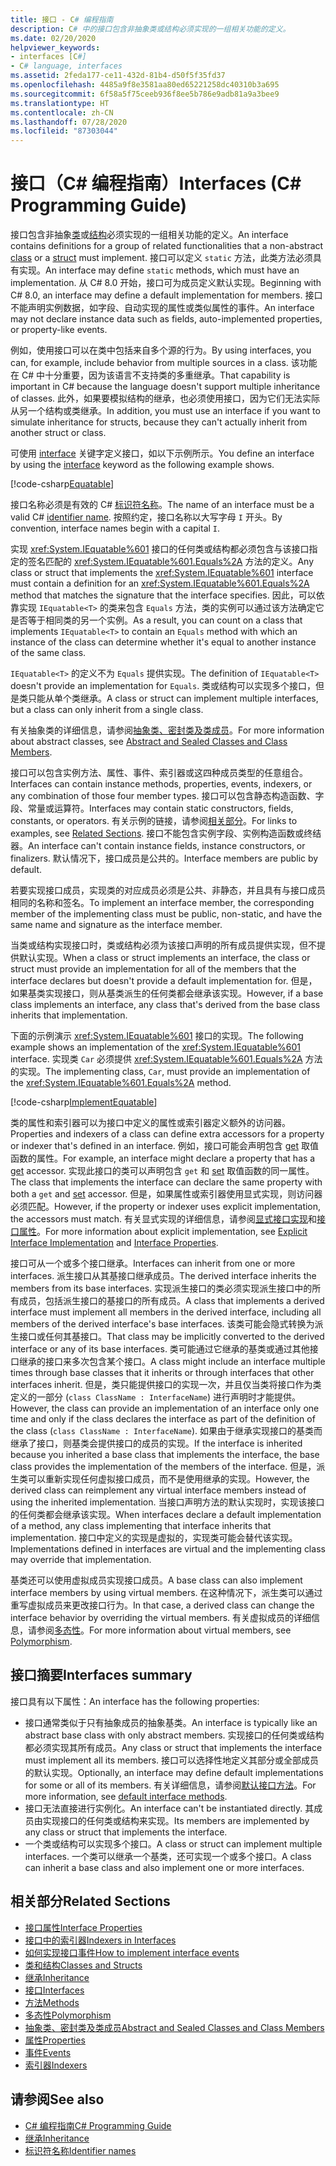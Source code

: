 ```yaml
---
title: 接口 - C# 编程指南
description: C# 中的接口包含非抽象类或结构必须实现的一组相关功能的定义。
ms.date: 02/20/2020
helpviewer_keywords:
- interfaces [C#]
- C# language, interfaces
ms.assetid: 2feda177-ce11-432d-81b4-d50f5f35fd37
ms.openlocfilehash: 4485a9f8e3581aa80ed65221258dc40310b3a695
ms.sourcegitcommit: 6f58a5f75ceeb936f8ee5b786e9adb81a9a3bee9
ms.translationtype: HT
ms.contentlocale: zh-CN
ms.lasthandoff: 07/28/2020
ms.locfileid: "87303044"
---
```

# <a name="interfaces-c-programming-guide"></a><span data-ttu-id="09230-103">接口（C# 编程指南）</span><span class="sxs-lookup"><span data-stu-id="09230-103">Interfaces (C# Programming Guide)</span></span>

<span data-ttu-id="09230-104">接口包含非抽象[类](../../language-reference/keywords/class.md)或[结构](../../language-reference/builtin-types/struct.md)必须实现的一组相关功能的定义。</span><span class="sxs-lookup"><span data-stu-id="09230-104">An interface contains definitions for a group of related functionalities that a non-abstract [class](../../language-reference/keywords/class.md) or a [struct](../../language-reference/builtin-types/struct.md) must implement.</span></span> <span data-ttu-id="09230-105">接口可以定义 `static` 方法，此类方法必须具有实现。</span><span class="sxs-lookup"><span data-stu-id="09230-105">An interface may define `static` methods, which must have an implementation.</span></span> <span data-ttu-id="09230-106">从 C# 8.0 开始，接口可为成员定义默认实现。</span><span class="sxs-lookup"><span data-stu-id="09230-106">Beginning with C# 8.0, an interface may define a default implementation for members.</span></span> <span data-ttu-id="09230-107">接口不能声明实例数据，如字段、自动实现的属性或类似属性的事件。</span><span class="sxs-lookup"><span data-stu-id="09230-107">An interface may not declare instance data such as fields, auto-implemented properties, or property-like events.</span></span>

<span data-ttu-id="09230-108">例如，使用接口可以在类中包括来自多个源的行为。</span><span class="sxs-lookup"><span data-stu-id="09230-108">By using interfaces, you can, for example, include behavior from multiple sources in a class.</span></span> <span data-ttu-id="09230-109">该功能在 C# 中十分重要，因为该语言不支持类的多重继承。</span><span class="sxs-lookup"><span data-stu-id="09230-109">That capability is important in C# because the language doesn't support multiple inheritance of classes.</span></span> <span data-ttu-id="09230-110">此外，如果要模拟结构的继承，也必须使用接口，因为它们无法实际从另一个结构或类继承。</span><span class="sxs-lookup"><span data-stu-id="09230-110">In addition, you must use an interface if you want to simulate inheritance for structs, because they can't actually inherit from another struct or class.</span></span>

<span data-ttu-id="09230-111">可使用 [interface](../../language-reference/keywords/interface.md) 关键字定义接口，如以下示例所示。</span><span class="sxs-lookup"><span data-stu-id="09230-111">You define an interface by using the [interface](../../language-reference/keywords/interface.md) keyword as the following example shows.</span></span>

[!code-csharp[Equatable](~/samples/snippets/csharp/objectoriented/interfaces.cs#Equatable)]

<span data-ttu-id="09230-112">接口名称必须是有效的 C# [标识符名称](../inside-a-program/identifier-names.md)。</span><span class="sxs-lookup"><span data-stu-id="09230-112">The name of an interface must be a valid C# [identifier name](../inside-a-program/identifier-names.md).</span></span> <span data-ttu-id="09230-113">按照约定，接口名称以大写字母 `I` 开头。</span><span class="sxs-lookup"><span data-stu-id="09230-113">By convention, interface names begin with a capital `I`.</span></span>

<span data-ttu-id="09230-114">实现 <xref:System.IEquatable%601> 接口的任何类或结构都必须包含与该接口指定的签名匹配的 <xref:System.IEquatable%601.Equals%2A> 方法的定义。</span><span class="sxs-lookup"><span data-stu-id="09230-114">Any class or struct that implements the <xref:System.IEquatable%601> interface must contain a definition for an <xref:System.IEquatable%601.Equals%2A> method that matches the signature that the interface specifies.</span></span> <span data-ttu-id="09230-115">因此，可以依靠实现 `IEquatable<T>` 的类来包含 `Equals` 方法，类的实例可以通过该方法确定它是否等于相同类的另一个实例。</span><span class="sxs-lookup"><span data-stu-id="09230-115">As a result, you can count on a class that implements `IEquatable<T>` to contain an `Equals` method with which an instance of the class can determine whether it's equal to another instance of the same class.</span></span>

<span data-ttu-id="09230-116">`IEquatable<T>` 的定义不为 `Equals` 提供实现。</span><span class="sxs-lookup"><span data-stu-id="09230-116">The definition of `IEquatable<T>` doesn't provide an implementation for `Equals`.</span></span> <span data-ttu-id="09230-117">类或结构可以实现多个接口，但是类只能从单个类继承。</span><span class="sxs-lookup"><span data-stu-id="09230-117">A class or struct can implement multiple interfaces, but a class can only inherit from a single class.</span></span>

<span data-ttu-id="09230-118">有关抽象类的详细信息，请参阅[抽象类、密封类及类成员](../classes-and-structs/abstract-and-sealed-classes-and-class-members.md)。</span><span class="sxs-lookup"><span data-stu-id="09230-118">For more information about abstract classes, see [Abstract and Sealed Classes and Class Members](../classes-and-structs/abstract-and-sealed-classes-and-class-members.md).</span></span>

<span data-ttu-id="09230-119">接口可以包含实例方法、属性、事件、索引器或这四种成员类型的任意组合。</span><span class="sxs-lookup"><span data-stu-id="09230-119">Interfaces can contain instance methods, properties, events, indexers, or any combination of those four member types.</span></span> <span data-ttu-id="09230-120">接口可以包含静态构造函数、字段、常量或运算符。</span><span class="sxs-lookup"><span data-stu-id="09230-120">Interfaces may contain static constructors, fields, constants, or operators.</span></span> <span data-ttu-id="09230-121">有关示例的链接，请参阅[相关部分](./index.md#BKMK_RelatedSections)。</span><span class="sxs-lookup"><span data-stu-id="09230-121">For links to examples, see [Related Sections](./index.md#BKMK_RelatedSections).</span></span> <span data-ttu-id="09230-122">接口不能包含实例字段、实例构造函数或终结器。</span><span class="sxs-lookup"><span data-stu-id="09230-122">An interface can't contain instance fields, instance constructors, or finalizers.</span></span> <span data-ttu-id="09230-123">默认情况下，接口成员是公共的。</span><span class="sxs-lookup"><span data-stu-id="09230-123">Interface members are public by default.</span></span>

<span data-ttu-id="09230-124">若要实现接口成员，实现类的对应成员必须是公共、非静态，并且具有与接口成员相同的名称和签名。</span><span class="sxs-lookup"><span data-stu-id="09230-124">To implement an interface member, the corresponding member of the implementing class must be public, non-static, and have the same name and signature as the interface member.</span></span>

<span data-ttu-id="09230-125">当类或结构实现接口时，类或结构必须为该接口声明的所有成员提供实现，但不提供默认实现。</span><span class="sxs-lookup"><span data-stu-id="09230-125">When a class or struct implements an interface, the class or struct must provide an implementation for all of the members that the interface declares but doesn't provide a default implementation for.</span></span> <span data-ttu-id="09230-126">但是，如果基类实现接口，则从基类派生的任何类都会继承该实现。</span><span class="sxs-lookup"><span data-stu-id="09230-126">However, if a base class implements an interface, any class that's derived from the base class inherits that implementation.</span></span>

<span data-ttu-id="09230-127">下面的示例演示 <xref:System.IEquatable%601> 接口的实现。</span><span class="sxs-lookup"><span data-stu-id="09230-127">The following example shows an implementation of the <xref:System.IEquatable%601> interface.</span></span> <span data-ttu-id="09230-128">实现类 `Car` 必须提供 <xref:System.IEquatable%601.Equals%2A> 方法的实现。</span><span class="sxs-lookup"><span data-stu-id="09230-128">The implementing class, `Car`, must provide an implementation of the <xref:System.IEquatable%601.Equals%2A> method.</span></span>

[!code-csharp[ImplementEquatable](~/samples/snippets/csharp/objectoriented/interfaces.cs#ImplementEquatable)]

<span data-ttu-id="09230-129">类的属性和索引器可以为接口中定义的属性或索引器定义额外的访问器。</span><span class="sxs-lookup"><span data-stu-id="09230-129">Properties and indexers of a class can define extra accessors for a property or indexer that's defined in an interface.</span></span> <span data-ttu-id="09230-130">例如，接口可能会声明包含 [get](../../language-reference/keywords/get.md) 取值函数的属性。</span><span class="sxs-lookup"><span data-stu-id="09230-130">For example, an interface might declare a property that has a [get](../../language-reference/keywords/get.md) accessor.</span></span> <span data-ttu-id="09230-131">实现此接口的类可以声明包含 `get` 和 [set](../../language-reference/keywords/set.md) 取值函数的同一属性。</span><span class="sxs-lookup"><span data-stu-id="09230-131">The class that implements the interface can declare the same property with both a `get` and [set](../../language-reference/keywords/set.md) accessor.</span></span> <span data-ttu-id="09230-132">但是，如果属性或索引器使用显式实现，则访问器必须匹配。</span><span class="sxs-lookup"><span data-stu-id="09230-132">However, if the property or indexer uses explicit implementation, the accessors must match.</span></span> <span data-ttu-id="09230-133">有关显式实现的详细信息，请参阅[显式接口实现](explicit-interface-implementation.md)和[接口属性](../classes-and-structs/interface-properties.md)。</span><span class="sxs-lookup"><span data-stu-id="09230-133">For more information about explicit implementation, see [Explicit Interface Implementation](explicit-interface-implementation.md) and [Interface Properties](../classes-and-structs/interface-properties.md).</span></span>

<span data-ttu-id="09230-134">接口可从一个或多个接口继承。</span><span class="sxs-lookup"><span data-stu-id="09230-134">Interfaces can inherit from one or more interfaces.</span></span> <span data-ttu-id="09230-135">派生接口从其基接口继承成员。</span><span class="sxs-lookup"><span data-stu-id="09230-135">The derived interface inherits the members from its base interfaces.</span></span> <span data-ttu-id="09230-136">实现派生接口的类必须实现派生接口中的所有成员，包括派生接口的基接口的所有成员。</span><span class="sxs-lookup"><span data-stu-id="09230-136">A class that implements a derived interface must implement all members in the derived interface, including all members of the derived interface's base interfaces.</span></span> <span data-ttu-id="09230-137">该类可能会隐式转换为派生接口或任何其基接口。</span><span class="sxs-lookup"><span data-stu-id="09230-137">That class may be implicitly converted to the derived interface or any of its base interfaces.</span></span> <span data-ttu-id="09230-138">类可能通过它继承的基类或通过其他接口继承的接口来多次包含某个接口。</span><span class="sxs-lookup"><span data-stu-id="09230-138">A class might include an interface multiple times through base classes that it inherits or through interfaces that other interfaces inherit.</span></span> <span data-ttu-id="09230-139">但是，类只能提供接口的实现一次，并且仅当类将接口作为类定义的一部分 (`class ClassName : InterfaceName`) 进行声明时才能提供。</span><span class="sxs-lookup"><span data-stu-id="09230-139">However, the class can provide an implementation of an interface only one time and only if the class declares the interface as part of the definition of the class (`class ClassName : InterfaceName`).</span></span> <span data-ttu-id="09230-140">如果由于继承实现接口的基类而继承了接口，则基类会提供接口的成员的实现。</span><span class="sxs-lookup"><span data-stu-id="09230-140">If the interface is inherited because you inherited a base class that implements the interface, the base class provides the implementation of the members of the interface.</span></span> <span data-ttu-id="09230-141">但是，派生类可以重新实现任何虚拟接口成员，而不是使用继承的实现。</span><span class="sxs-lookup"><span data-stu-id="09230-141">However, the derived class can reimplement any virtual interface members instead of using the inherited implementation.</span></span> <span data-ttu-id="09230-142">当接口声明方法的默认实现时，实现该接口的任何类都会继承该实现。</span><span class="sxs-lookup"><span data-stu-id="09230-142">When interfaces declare a default implementation of a method, any class implementing that interface inherits that implementation.</span></span> <span data-ttu-id="09230-143">接口中定义的实现是虚拟的，实现类可能会替代该实现。</span><span class="sxs-lookup"><span data-stu-id="09230-143">Implementations defined in interfaces are virtual and the implementing class may override that implementation.</span></span>

<span data-ttu-id="09230-144">基类还可以使用虚拟成员实现接口成员。</span><span class="sxs-lookup"><span data-stu-id="09230-144">A base class can also implement interface members by using virtual members.</span></span> <span data-ttu-id="09230-145">在这种情况下，派生类可以通过重写虚拟成员来更改接口行为。</span><span class="sxs-lookup"><span data-stu-id="09230-145">In that case, a derived class can change the interface behavior by overriding the virtual members.</span></span> <span data-ttu-id="09230-146">有关虚拟成员的详细信息，请参阅[多态性](../classes-and-structs/polymorphism.md)。</span><span class="sxs-lookup"><span data-stu-id="09230-146">For more information about virtual members, see [Polymorphism](../classes-and-structs/polymorphism.md).</span></span>

## <a name="interfaces-summary"></a><span data-ttu-id="09230-147">接口摘要</span><span class="sxs-lookup"><span data-stu-id="09230-147">Interfaces summary</span></span>

<span data-ttu-id="09230-148">接口具有以下属性：</span><span class="sxs-lookup"><span data-stu-id="09230-148">An interface has the following properties:</span></span>

- <span data-ttu-id="09230-149">接口通常类似于只有抽象成员的抽象基类。</span><span class="sxs-lookup"><span data-stu-id="09230-149">An interface is typically like an abstract base class with only abstract members.</span></span> <span data-ttu-id="09230-150">实现接口的任何类或结构都必须实现其所有成员。</span><span class="sxs-lookup"><span data-stu-id="09230-150">Any class or struct that implements the interface must implement all its members.</span></span> <span data-ttu-id="09230-151">接口可以选择性地定义其部分或全部成员的默认实现。</span><span class="sxs-lookup"><span data-stu-id="09230-151">Optionally, an interface may define default implementations for some or all of its members.</span></span> <span data-ttu-id="09230-152">有关详细信息，请参阅[默认接口方法](../../tutorials/default-interface-methods-versions.md)。</span><span class="sxs-lookup"><span data-stu-id="09230-152">For more information, see [default interface methods](../../tutorials/default-interface-methods-versions.md).</span></span>
- <span data-ttu-id="09230-153">接口无法直接进行实例化。</span><span class="sxs-lookup"><span data-stu-id="09230-153">An interface can't be instantiated directly.</span></span> <span data-ttu-id="09230-154">其成员由实现接口的任何类或结构来实现。</span><span class="sxs-lookup"><span data-stu-id="09230-154">Its members are implemented by any class or struct that implements the interface.</span></span>
- <span data-ttu-id="09230-155">一个类或结构可以实现多个接口。</span><span class="sxs-lookup"><span data-stu-id="09230-155">A class or struct can implement multiple interfaces.</span></span> <span data-ttu-id="09230-156">一个类可以继承一个基类，还可实现一个或多个接口。</span><span class="sxs-lookup"><span data-stu-id="09230-156">A class can inherit a base class and also implement one or more interfaces.</span></span>

## <a name="related-sections"></a><a name="BKMK_RelatedSections"></a><span data-ttu-id="09230-157">相关部分</span><span class="sxs-lookup"><span data-stu-id="09230-157">Related Sections</span></span>

- [<span data-ttu-id="09230-158">接口属性</span><span class="sxs-lookup"><span data-stu-id="09230-158">Interface Properties</span></span>](../classes-and-structs/interface-properties.md)  
- [<span data-ttu-id="09230-159">接口中的索引器</span><span class="sxs-lookup"><span data-stu-id="09230-159">Indexers in Interfaces</span></span>](../indexers/indexers-in-interfaces.md)  
- [<span data-ttu-id="09230-160">如何实现接口事件</span><span class="sxs-lookup"><span data-stu-id="09230-160">How to implement interface events</span></span>](../events/how-to-implement-interface-events.md)
- [<span data-ttu-id="09230-161">类和结构</span><span class="sxs-lookup"><span data-stu-id="09230-161">Classes and Structs</span></span>](../classes-and-structs/index.md)  
- [<span data-ttu-id="09230-162">继承</span><span class="sxs-lookup"><span data-stu-id="09230-162">Inheritance</span></span>](../classes-and-structs/inheritance.md)  
- [<span data-ttu-id="09230-163">接口</span><span class="sxs-lookup"><span data-stu-id="09230-163">Interfaces</span></span>](../../language-reference/keywords/interface.md)
- [<span data-ttu-id="09230-164">方法</span><span class="sxs-lookup"><span data-stu-id="09230-164">Methods</span></span>](../classes-and-structs/methods.md)  
- [<span data-ttu-id="09230-165">多态性</span><span class="sxs-lookup"><span data-stu-id="09230-165">Polymorphism</span></span>](../classes-and-structs/polymorphism.md)  
- [<span data-ttu-id="09230-166">抽象类、密封类及类成员</span><span class="sxs-lookup"><span data-stu-id="09230-166">Abstract and Sealed Classes and Class Members</span></span>](../classes-and-structs/abstract-and-sealed-classes-and-class-members.md)  
- [<span data-ttu-id="09230-167">属性</span><span class="sxs-lookup"><span data-stu-id="09230-167">Properties</span></span>](../classes-and-structs/properties.md)  
- [<span data-ttu-id="09230-168">事件</span><span class="sxs-lookup"><span data-stu-id="09230-168">Events</span></span>](../events/index.md)  
- [<span data-ttu-id="09230-169">索引器</span><span class="sxs-lookup"><span data-stu-id="09230-169">Indexers</span></span>](../indexers/index.md)
  
## <a name="see-also"></a><span data-ttu-id="09230-170">请参阅</span><span class="sxs-lookup"><span data-stu-id="09230-170">See also</span></span>

- [<span data-ttu-id="09230-171">C# 编程指南</span><span class="sxs-lookup"><span data-stu-id="09230-171">C# Programming Guide</span></span>](../index.md)
- [<span data-ttu-id="09230-172">继承</span><span class="sxs-lookup"><span data-stu-id="09230-172">Inheritance</span></span>](../classes-and-structs/inheritance.md)
- [<span data-ttu-id="09230-173">标识符名称</span><span class="sxs-lookup"><span data-stu-id="09230-173">Identifier names</span></span>](../inside-a-program/identifier-names.md)
